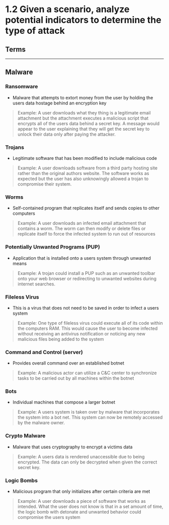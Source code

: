 # 1.2 Given a scenario, analyze potential indicators to determine the type of attack

## Terms

---

## Malware

### Ransomware

* Malware that attempts to extort money from the user by holding the users data hostage behind an encryption key

> Example: A user downloads what they thing is a legitimate email attachment but the attachment executes a malicious script that encrypts all of the users data behind a secret key. A message would appear to the user explaining that they will get the secret key to unlock their data only after paying the attacker.

### Trojans

* Legitimate software that has been modified to include malicious code

> Example: A user downloads software from a third party hosting site rather than the original authors website. The software works as expected but the user has also unknowingly allowed a trojan to compromise their system.

### Worms

* Self-contained program that replicates itself and sends copies to other computers

> Example: A user downloads an infected email attachment that contains a worm. The worm can then modify or delete files or replicate itself to force the infected system to run out of resources

### Potentially Unwanted Programs (PUP)

* Application that is installed onto a users system through unwanted means

> Example: A trojan could install a PUP such as an unwanted toolbar onto your web browser or redirecting to unwanted websites during internet searches.

### Fileless Virus

* This is a virus that does not need to be saved in order to infect a users system

> Example: One type of fileless virus could execute all of its code within the computers RAM. This would cause the user to become infected without receiving an antivirus notification or noticing any new malicious files being added to the system

### Command and Control (server)

* Provides overall command over an established botnet

> Example: A malicious actor can utilize a C&C center to synchronize tasks to be carried out by all machines within the botnet

### Bots

* Individual machines that compose a larger botnet

> Example: A users system is taken over by malware that incorporates the system into a bot net. This system can now be remotely accessed by the malware owner.

### Crypto Malware

* Malware that uses cryptography to encrypt a victims data

> Example: A users data is rendered unaccessible due to being encrypted. The data can only be decrypted when given the correct secret key.

### Logic Bombs

* Malicious program that only initializes after certain criteria are met

> Example: A user downloads a piece of software that works as intended. What the user does not know is that in a set amount of time, the logic bomb with detonate and unwanted behavior could compromise the users system

